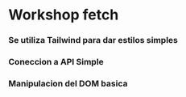 # Workshop fetch
### Se utiliza Tailwind para dar estilos simples
### Coneccion a API Simple
### Manipulacion del DOM basica
